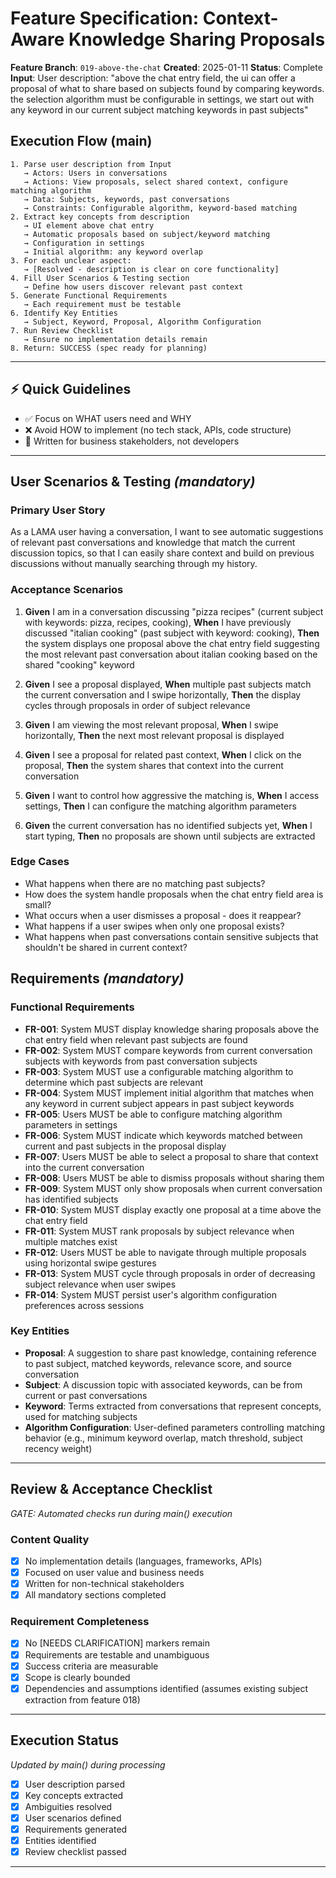 # Feature Specification: Context-Aware Knowledge Sharing Proposals

**Feature Branch**: `019-above-the-chat`
**Created**: 2025-01-11
**Status**: Complete
**Input**: User description: "above the chat entry field, the ui can offer a proposal of what to share based on subjects found by comparing keywords. the selection algorithm must be configurable in settings, we start out with any keyword in our current subject matching keywords in past subjects"

## Execution Flow (main)
```
1. Parse user description from Input
   → Actors: Users in conversations
   → Actions: View proposals, select shared context, configure matching algorithm
   → Data: Subjects, keywords, past conversations
   → Constraints: Configurable algorithm, keyword-based matching
2. Extract key concepts from description
   → UI element above chat entry
   → Automatic proposals based on subject/keyword matching
   → Configuration in settings
   → Initial algorithm: any keyword overlap
3. For each unclear aspect:
   → [Resolved - description is clear on core functionality]
4. Fill User Scenarios & Testing section
   → Define how users discover relevant past context
5. Generate Functional Requirements
   → Each requirement must be testable
6. Identify Key Entities
   → Subject, Keyword, Proposal, Algorithm Configuration
7. Run Review Checklist
   → Ensure no implementation details remain
8. Return: SUCCESS (spec ready for planning)
```

---

## ⚡ Quick Guidelines
- ✅ Focus on WHAT users need and WHY
- ❌ Avoid HOW to implement (no tech stack, APIs, code structure)
- 👥 Written for business stakeholders, not developers

---

## User Scenarios & Testing *(mandatory)*

### Primary User Story
As a LAMA user having a conversation, I want to see automatic suggestions of relevant past conversations and knowledge that match the current discussion topics, so that I can easily share context and build on previous discussions without manually searching through my history.

### Acceptance Scenarios
1. **Given** I am in a conversation discussing "pizza recipes" (current subject with keywords: pizza, recipes, cooking), **When** I have previously discussed "italian cooking" (past subject with keyword: cooking), **Then** the system displays one proposal above the chat entry field suggesting the most relevant past conversation about italian cooking based on the shared "cooking" keyword

2. **Given** I see a proposal displayed, **When** multiple past subjects match the current conversation and I swipe horizontally, **Then** the display cycles through proposals in order of subject relevance

3. **Given** I am viewing the most relevant proposal, **When** I swipe horizontally, **Then** the next most relevant proposal is displayed

4. **Given** I see a proposal for related past context, **When** I click on the proposal, **Then** the system shares that context into the current conversation

5. **Given** I want to control how aggressive the matching is, **When** I access settings, **Then** I can configure the matching algorithm parameters

6. **Given** the current conversation has no identified subjects yet, **When** I start typing, **Then** no proposals are shown until subjects are extracted

### Edge Cases
- What happens when there are no matching past subjects?
- How does the system handle proposals when the chat entry field area is small?
- What occurs when a user dismisses a proposal - does it reappear?
- What happens if a user swipes when only one proposal exists?
- What happens when past conversations contain sensitive subjects that shouldn't be shared in current context?

## Requirements *(mandatory)*

### Functional Requirements
- **FR-001**: System MUST display knowledge sharing proposals above the chat entry field when relevant past subjects are found
- **FR-002**: System MUST compare keywords from current conversation subjects with keywords from past conversation subjects
- **FR-003**: System MUST use a configurable matching algorithm to determine which past subjects are relevant
- **FR-004**: System MUST implement initial algorithm that matches when any keyword in current subject appears in past subject keywords
- **FR-005**: Users MUST be able to configure matching algorithm parameters in settings
- **FR-006**: System MUST indicate which keywords matched between current and past subjects in the proposal display
- **FR-007**: Users MUST be able to select a proposal to share that context into the current conversation
- **FR-008**: Users MUST be able to dismiss proposals without sharing them
- **FR-009**: System MUST only show proposals when current conversation has identified subjects
- **FR-010**: System MUST display exactly one proposal at a time above the chat entry field
- **FR-011**: System MUST rank proposals by subject relevance when multiple matches exist
- **FR-012**: Users MUST be able to navigate through multiple proposals using horizontal swipe gestures
- **FR-013**: System MUST cycle through proposals in order of decreasing subject relevance when user swipes
- **FR-014**: System MUST persist user's algorithm configuration preferences across sessions

### Key Entities
- **Proposal**: A suggestion to share past knowledge, containing reference to past subject, matched keywords, relevance score, and source conversation
- **Subject**: A discussion topic with associated keywords, can be from current or past conversations
- **Keyword**: Terms extracted from conversations that represent concepts, used for matching subjects
- **Algorithm Configuration**: User-defined parameters controlling matching behavior (e.g., minimum keyword overlap, match threshold, subject recency weight)

---

## Review & Acceptance Checklist
*GATE: Automated checks run during main() execution*

### Content Quality
- [x] No implementation details (languages, frameworks, APIs)
- [x] Focused on user value and business needs
- [x] Written for non-technical stakeholders
- [x] All mandatory sections completed

### Requirement Completeness
- [x] No [NEEDS CLARIFICATION] markers remain
- [x] Requirements are testable and unambiguous
- [x] Success criteria are measurable
- [x] Scope is clearly bounded
- [x] Dependencies and assumptions identified (assumes existing subject extraction from feature 018)

---

## Execution Status
*Updated by main() during processing*

- [x] User description parsed
- [x] Key concepts extracted
- [x] Ambiguities resolved
- [x] User scenarios defined
- [x] Requirements generated
- [x] Entities identified
- [x] Review checklist passed

---
